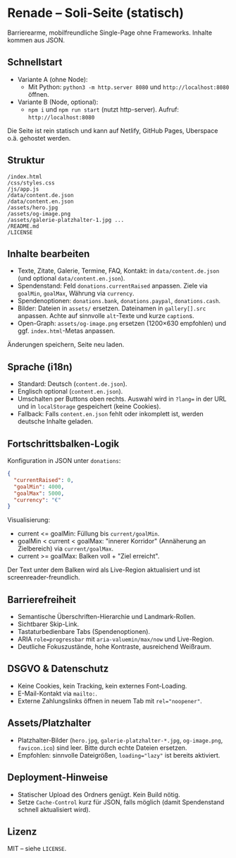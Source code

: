 # Renade – Soli-Seite (statisch)

Barrierearme, mobilfreundliche Single-Page ohne Frameworks. Inhalte kommen aus JSON.

## Schnellstart

- Variante A (ohne Node):
  - Mit Python: `python3 -m http.server 8080` und `http://localhost:8080` öffnen.
- Variante B (Node, optional):
  - `npm i` und `npm run start` (nutzt http-server). Aufruf: `http://localhost:8080`

Die Seite ist rein statisch und kann auf Netlify, GitHub Pages, Uberspace o.ä. gehostet werden.

## Struktur

```
/index.html
/css/styles.css
/js/app.js
/data/content.de.json
/data/content.en.json
/assets/hero.jpg
/assets/og-image.png
/assets/galerie-platzhalter-1.jpg ...
/README.md
/LICENSE
```

## Inhalte bearbeiten

- Texte, Zitate, Galerie, Termine, FAQ, Kontakt: in `data/content.de.json` (und optional `data/content.en.json`).
- Spendenstand: Feld `donations.currentRaised` anpassen. Ziele via `goalMin`, `goalMax`, Währung via `currency`.
- Spendenoptionen: `donations.bank`, `donations.paypal`, `donations.cash`.
- Bilder: Dateien in `assets/` ersetzen. Dateinamen in `gallery[].src` anpassen. Achte auf sinnvolle `alt`-Texte und kurze `caption`s.
- Open-Graph: `assets/og-image.png` ersetzen (1200×630 empfohlen) und ggf. `index.html`-Metas anpassen.

Änderungen speichern, Seite neu laden.

## Sprache (i18n)

- Standard: Deutsch (`content.de.json`).
- Englisch optional (`content.en.json`).
- Umschalten per Buttons oben rechts. Auswahl wird in `?lang=` in der URL und in `localStorage` gespeichert (keine Cookies).
- Fallback: Falls `content.en.json` fehlt oder inkomplett ist, werden deutsche Inhalte geladen.

## Fortschrittsbalken-Logik

Konfiguration in JSON unter `donations`:

```json
{
  "currentRaised": 0,
  "goalMin": 4000,
  "goalMax": 5000,
  "currency": "€"
}
```

Visualisierung:
- current <= goalMin: Füllung bis `current/goalMin`.
- goalMin < current < goalMax: "innerer Korridor" (Annäherung an Zielbereich) via `current/goalMax`.
- current >= goalMax: Balken voll + "Ziel erreicht".

Der Text unter dem Balken wird als Live-Region aktualisiert und ist screenreader-freundlich.

## Barrierefreiheit

- Semantische Überschriften-Hierarchie und Landmark-Rollen.
- Sichtbarer Skip-Link.
- Tastaturbedienbare Tabs (Spendenoptionen).
- ARIA `role=progressbar` mit `aria-valuemin/max/now` und Live-Region.
- Deutliche Fokuszustände, hohe Kontraste, ausreichend Weißraum.

## DSGVO & Datenschutz

- Keine Cookies, kein Tracking, kein externes Font-Loading.
- E-Mail-Kontakt via `mailto:`.
- Externe Zahlungslinks öffnen in neuem Tab mit `rel="noopener"`.

## Assets/Platzhalter

- Platzhalter-Bilder (`hero.jpg`, `galerie-platzhalter-*.jpg`, `og-image.png`, `favicon.ico`) sind leer. Bitte durch echte Dateien ersetzen.
- Empfohlen: sinnvolle Dateigrößen, `loading="lazy"` ist bereits aktiviert.

## Deployment-Hinweise

- Statischer Upload des Ordners genügt. Kein Build nötig.
- Setze `Cache-Control` kurz für JSON, falls möglich (damit Spendenstand schnell aktualisiert wird).

## Lizenz

MIT – siehe `LICENSE`.

